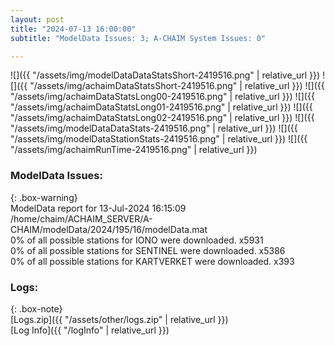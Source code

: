 ```yaml
---
layout: post
title: "2024-07-13 16:00:00"
subtitle: "ModelData Issues: 3; A-CHAIM System Issues: 0"

---
```


![]({{ "/assets/img/modelDataDataStatsShort-2419516.png" | relative_url }})
![]({{ "/assets/img/achaimDataStatsShort-2419516.png" | relative_url }})
![]({{ "/assets/img/achaimDataStatsLong00-2419516.png" | relative_url }})
![]({{ "/assets/img/achaimDataStatsLong01-2419516.png" | relative_url }})
![]({{ "/assets/img/achaimDataStatsLong02-2419516.png" | relative_url }})
![]({{ "/assets/img/modelDataDataStats-2419516.png" | relative_url }})
![]({{ "/assets/img/modelDataStationStats-2419516.png" | relative_url }})
![]({{ "/assets/img/achaimRunTime-2419516.png" | relative_url }})


### ModelData Issues:  
  
{: .box-warning}  
 ModelData report for 13-Jul-2024 16:15:09   
 /home/chaim/ACHAIM_SERVER/A-CHAIM/modelData/2024/195/16/modelData.mat   
 0% of all possible stations for IONO were downloaded. x5931   
 0% of all possible stations for SENTINEL were downloaded. x5386   
 0% of all possible stations for KARTVERKET were downloaded. x393   
  


### Logs:  
  
{: .box-note}  
[Logs.zip]({{ "/assets/other/logs.zip" | relative_url }})  
[Log Info]({{ "/logInfo" | relative_url }})  

